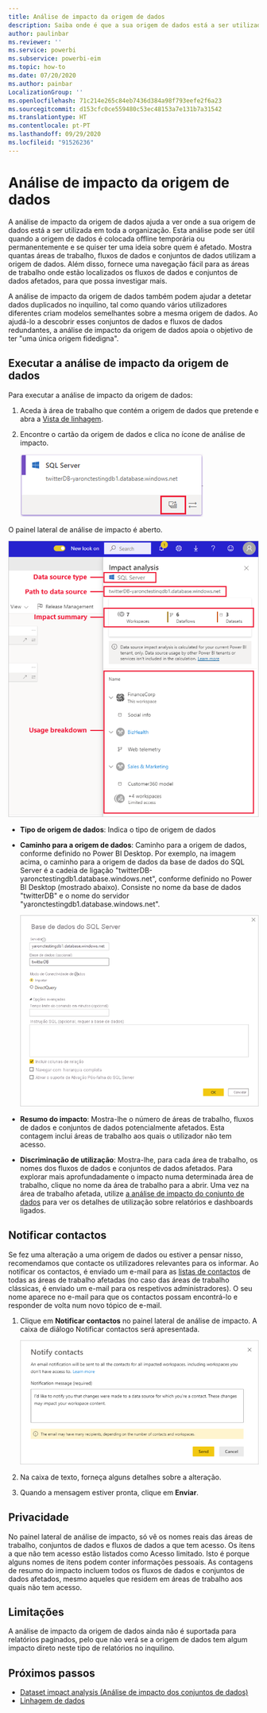 ```yaml
---
title: Análise de impacto da origem de dados
description: Saiba onde é que a sua origem de dados está a ser utilizada.
author: paulinbar
ms.reviewer: ''
ms.service: powerbi
ms.subservice: powerbi-eim
ms.topic: how-to
ms.date: 07/20/2020
ms.author: painbar
LocalizationGroup: ''
ms.openlocfilehash: 71c214e265c84eb7436d384a98f793eefe2f6a23
ms.sourcegitcommit: d153cfc0ce559480c53ec48153a7e131b7a31542
ms.translationtype: HT
ms.contentlocale: pt-PT
ms.lasthandoff: 09/29/2020
ms.locfileid: "91526236"
---
```

# <a name="data-source-impact-analysis"></a>Análise de impacto da origem de dados

A análise de impacto da origem de dados ajuda a ver onde a sua origem de dados está a ser utilizada em toda a organização. Esta análise pode ser útil quando a origem de dados é colocada offline temporária ou permanentemente e se quiser ter uma ideia sobre quem é afetado. Mostra quantas áreas de trabalho, fluxos de dados e conjuntos de dados utilizam a origem de dados. Além disso, fornece uma navegação fácil para as áreas de trabalho onde estão localizados os fluxos de dados e conjuntos de dados afetados, para que possa investigar mais.

A análise de impacto da origem de dados também podem ajudar a detetar dados duplicados no inquilino, tal como quando vários utilizadores diferentes criam modelos semelhantes sobre a mesma origem de dados. Ao ajudá-lo a descobrir esses conjuntos de dados e fluxos de dados redundantes, a análise de impacto da origem de dados apoia o objetivo de ter "uma única origem fidedigna".

## <a name="perform-data-source-impact-analysis"></a>Executar a análise de impacto da origem de dados

Para executar a análise de impacto da origem de dados:

1. Aceda à área de trabalho que contém a origem de dados que pretende e abra a [Vista de linhagem](service-data-lineage.md).
1. Encontre o cartão da origem de dados e clica no ícone de análise de impacto.

    ![Captura de ecrã a mostrar o cartão da origem de dados com o botão de análise de impacto.](media/service-data-source-impact-analysis/data-source-impact-analysis-button.png)
 
O painel lateral de análise de impacto é aberto.

![Captura de ecrã a mostrar o painel lateral da análise de impacto da origem de dados.](media/service-data-source-impact-analysis/data-source-impact-analyis-side-pane.png)
 
* **Tipo de origem de dados**: Indica o tipo de origem de dados
* **Caminho para a origem de dados**: Caminho para a origem de dados, conforme definido no Power BI Desktop. Por exemplo, na imagem acima, o caminho para a origem de dados da base de dados do SQL Server é a cadeia de ligação "twitterDB-yaronctestingdb1.database.windows.net", conforme definido no Power BI Desktop (mostrado abaixo). Consiste no nome da base de dados "twitterDB" e o nome do servidor "yaronctestingdb1.database.windows.net".

    ![Captura de ecrã a mostrar a definição da cadeia de ligação no Power BI Desktop.](media/service-data-source-impact-analysis/connection-string-definition-in-desktop.png)
 
* **Resumo do impacto**: Mostra-lhe o número de áreas de trabalho, fluxos de dados e conjuntos de dados potencialmente afetados. Esta contagem inclui áreas de trabalho aos quais o utilizador não tem acesso.
* **Discriminação de utilização**: Mostra-lhe, para cada área de trabalho, os nomes dos fluxos de dados e conjuntos de dados afetados. Para explorar mais aprofundadamente o impacto numa determinada área de trabalho, clique no nome da área de trabalho para a abrir. Uma vez na área de trabalho afetada, utilize [a análise de impacto do conjunto de dados](service-dataset-impact-analysis.md) para ver os detalhes de utilização sobre relatórios e dashboards ligados.

## <a name="notify-contacts"></a>Notificar contactos

Se fez uma alteração a uma origem de dados ou estiver a pensar nisso, recomendamos que contacte os utilizadores relevantes para os informar. Ao notificar os contactos, é enviado um e-mail para as [listas de contactos](service-create-the-new-workspaces.md#create-a-contact-list) de todas as áreas de trabalho afetadas (no caso das áreas de trabalho clássicas, é enviado um e-mail para os respetivos administradores). O seu nome aparece no e-mail para que os contactos possam encontrá-lo e responder de volta num novo tópico de e-mail. 

1. Clique em **Notificar contactos** no painel lateral de análise de impacto. A caixa de diálogo Notificar contactos será apresentada.

   ![Captura de ecrã da caixa de diálogo de notificação dos contactos sobre a origem de dados.](media/service-data-source-impact-analysis/notify-contacts-dialog.png)

1. Na caixa de texto, forneça alguns detalhes sobre a alteração.
1. Quando a mensagem estiver pronta, clique em **Enviar**.

## <a name="privacy"></a>Privacidade

No painel lateral de análise de impacto, só vê os nomes reais das áreas de trabalho, conjuntos de dados e fluxos de dados a que tem acesso. Os itens a que não tem acesso estão listados como Acesso limitado. Isto é porque alguns nomes de itens podem conter informações pessoais.
As contagens de resumo do impacto incluem todos os fluxos de dados e conjuntos de dados afetados, mesmo aqueles que residem em áreas de trabalho aos quais não tem acesso.

## <a name="limitations"></a>Limitações

A análise de impacto da origem de dados ainda não é suportada para relatórios paginados, pelo que não verá se a origem de dados tem algum impacto direto neste tipo de relatórios no inquilino.

## <a name="next-steps"></a>Próximos passos

* [Dataset impact analysis (Análise de impacto dos conjuntos de dados)](service-dataset-impact-analysis.md)
* [Linhagem de dados](service-data-lineage.md)